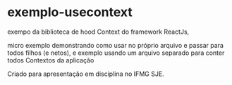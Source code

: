 # exemplo-usecontext
exempo da biblioteca de hood Context do framework ReactJs,

micro exemplo demonstrando como usar no próprio arquivo e passar para todos filhos (e netos), e exemplo usando um arquivo separado para conter todos Contextos da aplicação

Criado para apresentação em disciplina no IFMG SJE.
